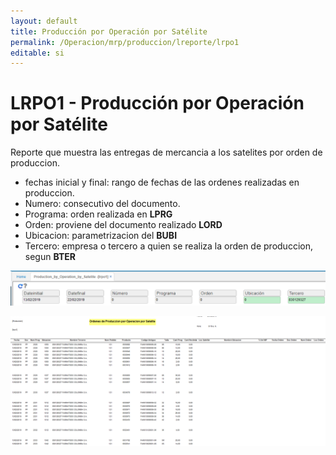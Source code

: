 ```yaml
---
layout: default
title: Producción por Operación por Satélite
permalink: /Operacion/mrp/produccion/lreporte/lrpo1
editable: si
---
```


# LRPO1 - Producción por Operación por Satélite

Reporte que muestra las entregas de mercancia a los satelites por orden de produccion.  
* fechas inicial y final:  rango de fechas de las ordenes realizadas en produccion.  
* Numero: consecutivo del documento.  
* Programa: orden realizada en **LPRG**
* Orden: proviene del documento realizado **LORD**
* Ubicacion: parametrizacion del **BUBI**
* Tercero:  empresa o tercero a quien se realiza la orden de produccion, segun **BTER**


![](lrpo2.png)

![](lrpo3.png)


